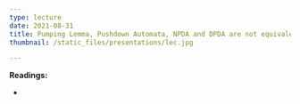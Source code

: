 ```yaml
---
type: lecture
date: 2021-08-31
title: Pumping Lemma, Pushdown Automata, NPDA and DPDA are not equivalent
thumbnail: /static_files/presentations/lec.jpg

---
```

**Readings:**
- [//]: # "[Lecture Notes 1, Sections 2.6-3.2](http://cs.gmu.edu/~evgenios/teaching/cs600/automata.pdf)"
